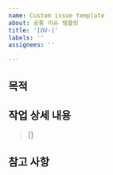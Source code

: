 ```yaml
---
name: Custom issue template
about: 공통 이슈 템플릿
title: '[OV-]'
labels: ''
assignees: ''

---
```


## 목적

>

## 작업 상세 내용

> []

## 참고 사항

> 